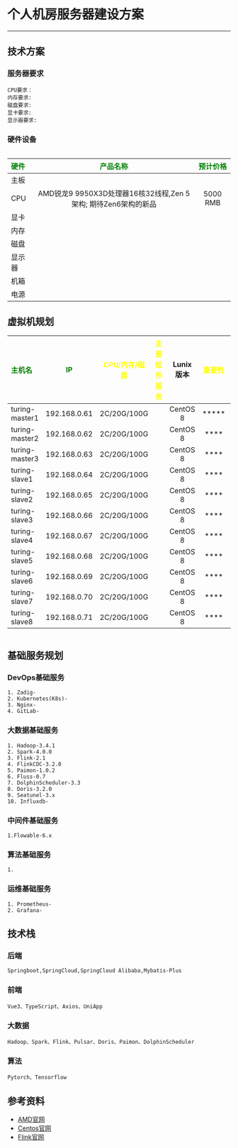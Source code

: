 
# 个人机房服务器建设方案

---

## 技术方案
### 服务器要求
```.text
CPU要求：
内存要求:
磁盘要求:
显卡要求:
显示器要求:
```

### 硬件设备
```.text

```

| <font color="Green">硬件</font> |        <font color="Green">产品名称</font>        | <font color="Green">预计价格</font> |
|:------------------------------|:---------------------------------------------:|:-------------------------------:|
| 主板                            |  |                                 | 
| CPU                           |  AMD锐龙9 9950X3D处理器16核32线程,Zen 5架构; 期待Zen6架构的新品     |            5000 RMB             | 
| 显卡                            |                                               |                                 | 
| 内存                            |                                               |                                 | 
| 磁盘                            |                                               |                                 | 
| 显示器                           |                                               |                                 | 
| 机箱                            |                                               |                                 | 
| 电源                            |                                               |                                 | 


## 虚拟机规划

| <font color="Green">主机名</font> | <font color="Green">IP</font> | <font color="Yellow">CPU/内存/磁盘</font> | <font color="Yellow">主要组件服务</font> |   Lunix版本    | <font color="Yellow">重要性</font> | <font color="Yellow">是否发版</font> | <font color="Red">发版状态</font> |                  备注                  |
|:-------------------------------|:-----------------------------:|:-------------------------------------:|:----------------------------------:|:------------:|:-------------------------------:|:--------------------------------:|:-----------------------------:|:------------------------------------:|
| turing-master1                 |         192.168.0.61          |                  2C/20G/100G                   |                          |   CentOS 8   |              *****              |                               |                             |  |
| turing-master2                 |         192.168.0.62          |                  2C/20G/100G                   |                          |   CentOS 8   |               ****                  |                               |                             |  |
| turing-master3                 |         192.168.0.63          |                  2C/20G/100G                   |                          |   CentOS 8   |               ****                  |                               |                             |  |
| turing-slave1                  |         192.168.0.64          |                  2C/20G/100G                   |                          |   CentOS 8   |               ****                  |                               |                             |  |
| turing-slave2                  |         192.168.0.65          |                  2C/20G/100G                   |                          |   CentOS 8   |               ****                  |                               |                             |  |
| turing-slave3                  |         192.168.0.66          |                  2C/20G/100G                   |                          |   CentOS 8   |               ****                  |                               |                             |  |
| turing-slave4                  |         192.168.0.67          |                  2C/20G/100G                   |                          |   CentOS 8   |               ****                  |                               |                             |  |
| turing-slave5                  |         192.168.0.68          |                  2C/20G/100G                   |                          |   CentOS 8   |                ****                 |                               |                             |  |
| turing-slave6                  |         192.168.0.69          |                  2C/20G/100G                   |                          |   CentOS 8   |               ****                  |                               |                             |  |
| turing-slave7                  |         192.168.0.70          |                  2C/20G/100G                   |                          |   CentOS 8   |               ****                  |                               |                             |  |
| turing-slave8                  |         192.168.0.71          |                  2C/20G/100G                   |                          |   CentOS 8   |               ****                  |                               |                             |  |

```.text

```

## 基础服务规划
### DevOps基础服务
```.text
1. Zadig-
2. Kubernetes(K8s)- 
3. Nginx-
4. GitLab-
```

### 大数据基础服务
```.text
1. Hadoop-3.4.1
2. Spark-4.0.0
3. Flink-2.1
4. FlinkCDC-3.2.0
5. Paimon-1.0.2    
6. Fluss-0.7
7. DolphinScheduler-3.3
8. Doris-3.2.0   
9. Seatunel-3.x 
10. Influxdb-   
```

### 中间件基础服务
```.text
1.Flowable-6.x 
```

### 算法基础服务
```.text
1. 
```

### 运维基础服务
```.text
1. Prometheus-
2. Grafana-
```


## 技术栈
### 后端
```.text
Springboot,SpringCloud,SpringCloud Alibaba,Mybatis-Plus
```
### 前端
```.text
Vue3、TypeScript、Axios、UniApp
```
### 大数据
```.text
Hadoop、Spark、Flink、Pulsar、Doris、Paimon、DolphinScheduler
```
### 算法
```.text
Pytorch、Tensorflow
```







## 参考资料
- [AMD官网](https://www.amd.com/zh-tw/products/processors/desktops/ryzen.html)
- [Centos官网](https://www.centos.org/)
- [Flink官网](https://flink.apache.org/)


